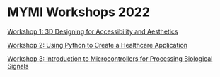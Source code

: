 # MYMI Workshops 2022

[Workshop 1: 3D Designing for Accessibility and Aesthetics](./Workshop_1.md)

[Workshop 2: Using Python to Create a Healthcare Application](./Workshop_2.md)

[Workshop 3: Introduction to Microcontrollers for Processing Biological Signals](./Workshop_3.md)
